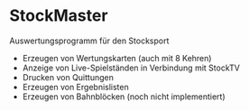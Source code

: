 # StockMaster

Auswertungsprogramm für den Stocksport
- Erzeugen von Wertungskarten (auch mit 8 Kehren)
- Anzeige von Live-Spielständen in Verbindung mit StockTV
- Drucken von Quittungen
- Erzeugen von Ergebnislisten
- Erzeugen von Bahnblöcken (noch nicht implementiert)

